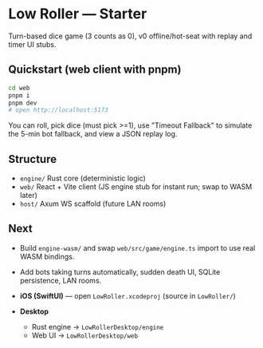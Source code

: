# Low Roller — Starter

Turn-based dice game (3 counts as 0), v0 offline/hot-seat with replay and timer UI stubs.

## Quickstart (web client with **pnpm**)
```bash
cd web
pnpm i
pnpm dev
# open http://localhost:5173
```

You can roll, pick dice (must pick >=1), use "Timeout Fallback" to simulate the 5-min bot fallback, and view a JSON replay log.

## Structure
- `engine/` Rust core (deterministic logic)
- `web/` React + Vite client (JS engine stub for instant run; swap to WASM later)
- `host/` Axum WS scaffold (future LAN rooms)

## Next
- Build `engine-wasm/` and swap `web/src/game/engine.ts` import to use real WASM bindings.
- Add bots taking turns automatically, sudden death UI, SQLite persistence, LAN rooms.

- **iOS (SwiftUI)** — open `LowRoller.xcodeproj` (source in `LowRoller/`)
- **Desktop**
  - Rust engine → `LowRollerDesktop/engine`
  - Web UI     → `LowRollerDesktop/web`
